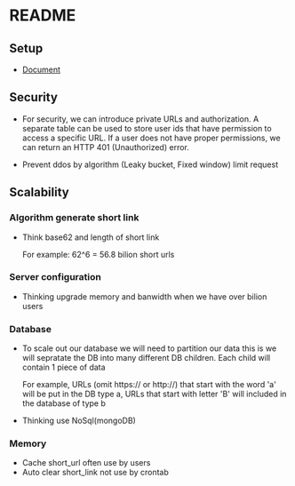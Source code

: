 # README
## Setup
- [Document](https://github.com/nguyenthanhcong101096/shortener_url/blob/main/HOW_TO_RUN_PROJECT.md)
## Security
- For security, we can introduce private URLs and authorization. A separate table can be used to store user ids that have permission to access a specific URL. If a user does not have proper permissions, we can return an HTTP 401 (Unauthorized) error.

- Prevent ddos by algorithm (Leaky bucket, Fixed window) limit request

## Scalability
### Algorithm generate short link
- Think base62 and length of short link

  For example: 62^6 = 56.8 bilion short urls

### Server configuration
- Thinking upgrade memory and banwidth when we have over bilion users

### Database
- To scale out our database we will need to partition our data this is we will sepratate the DB into many different DB children. Each child will contain 1 piece of data

  For example, URLs (omit https:// or http://) that start with the word 'a' will be put in the DB type a, URLs that start with letter 'B' will included in the database of type b

- Thinking use NoSql(mongoDB)

### Memory
- Cache short_url often use by users
- Auto clear short_link not use by crontab